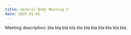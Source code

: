```yaml
---
title: General Body Meeting 2
date: 2025-01-02
---
```


Meeting description: bla bla bla bla bla bla bla bla bla bla bla


